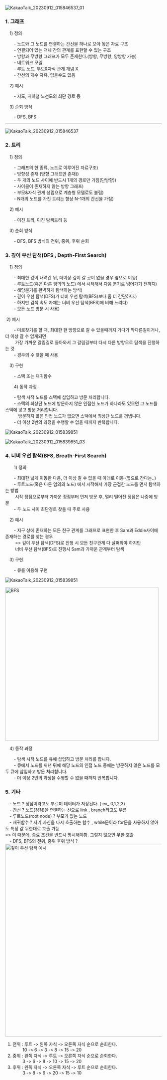 ![KakaoTalk_20230912_015846537_01](https://github.com/Jino0403/Algorithm/assets/89855707/db67e477-ec54-41db-91f7-f46ec1f62ab0)

<h3>1. 그래프</h3>

 1) 정의

  - 노드와 그 노드를 연결하는 간선을 하나로 모아 놓은 자료 구조<br/>
  - 연결되어 있는 객체 간의 관계를 표현할 수 있는 구조<br/>
  - 방향과 무방향 그래프가 모두 존재한다.(방향, 무방향, 양방향 가능)<br/>
  - 네트워크 모델<br/>
  - 루트 노드, 부모&자식 관계 개념 X<br/>
  - 간선의 개수 자유, 없을수도 있음<br/>

 2) 예시

  - 지도, 지하철 노선도의 최단 경로 등

 3) 순회 방식

  - DFS, BFS
<hr/>

![KakaoTalk_20230912_015846537](https://github.com/Jino0403/Algorithm/assets/89855707/ce87bc09-bdcc-4d5c-9cba-b3a814081ceb)


<h3>2. 트리</h3>

 1)  정의

  - 그래프의 한 종류, 노드로 이루어진 자료구조)<br/>
  - 방향성 존재 (방향 그래프만 존재))<br/>
  - 두 개의 노드 사이에 반드시 1개의 경로만 가짐(단방향))<br/>
  - 사이클이 존재하지 않는 방향 그래프)<br/>
  - 부모&자식 관계 성립으로 계층형 모델로도 불림)<br/>
  - N개의 노드를 가진 트리는 항상 N-1개의 간선을 가짐)<br/>

 2) 예시

  - 이진 트리, 이진 탐색트리 등

 3) 순회 방식

  - DFS, BFS 방식의 전위, 중위, 후위 순회

<h3>3. 깊이 우선 탐색(DFS , Depth-First Search)</h3>

 1)  정의

  - 최대한 깊이 내려간 뒤, 더이상 깊이 갈 곳이 없을 경우 옆으로 이동)<br/>
  - 루트노드(혹은 다른 임의의 노드) 에서 시작해서 다음 분기로 넘어가기 전까지)<br/>
  - 해당분기를 완벽하게 탐색하는 방식)<br/>
  - 깊이 우선 탐색(DFS)가 너비 우선 탐색(BFS)보다 좀 더 간단하다.)<br/>
  - 하지만 검색 속도 자체는 너비 우선 탐색(BFS)에 비해 느리다)<br/>
  - 모든 노드 방문 시 사용)<br/>

&nbsp;2)  예시

  - 미로찾기를 할 때, 최대한 한 방향으로 갈 수 있을때까지 가다가 막다른길이거나, 더 이상 갈 수 없게되면<br/>
    가장 가까운 갈림길로 돌아와서 그 갈림길부터 다시 다른 방향으로 탐색을 진행하는 것<br/>
  - 경우의 수 찾을 때 사용  

 3)  구현

  - 스택 또는 재귀함수

  4)  동작 과정

  - 탐색 시작 노드를 스택에 삽입하고 방문 처리합니다.<br/>
  - 스택의 최상단 노드에 방문하지 않은 인접한 노드가 하나라도 있으면 그 노드를 스택에 넣고 방문 처리합니다. <br/>
     방문하지 않은 인접 노드가 없으면 스택에서 최상단 노드를 꺼냅니다.<br/>
  - 더 이상 2번의 과정을 수행할 수 없을 때까지 반복합니다.<br/>

![KakaoTalk_20230912_015839851](https://github.com/Jino0403/Algorithm/assets/89855707/8711a207-3c3e-41fe-9377-604df152164d)

![KakaoTalk_20230912_015839851_03](https://github.com/Jino0403/Algorithm/assets/89855707/efffbbda-7ea9-4046-9329-2ddd5614b2bd)

<h3>4. 너비 우선 탐색(BFS, Breath-First Search)</h3>

  1)  정의

  - 최대한 넓게 이동한 다음, 더 이상 갈 수 없을 때 아래로 이동 (옆으로 간다는..)<br/>
  - 루트노드(혹은 다른 임의의 노드) 에서 시작해서 가장 근접한 노드를 먼저 탐색하는 방법<br/>
    시작 정점으로부터 가까운 정점부터 먼저 방문 후, 멀리 떨어진 정점은 나중에 방문<br/>
  - 두 노드 사이 최단경로 찾을 때 주로 사용<br/>

 2)  예시

  - 지구 상에 존재하는 모든 친구 관계를 그래프로 표현한 후 Sam과 Eddie사이에 존재하는 경로를 찾는 경우<br/>
    => 깊이 우선 탐색(DFS)로 진행 시 모든 친구관계 다 살펴봐야 하지만<br/>
    너비 우선 탐색(BFS)로 진행시 Sam과 가까운 관계부터 탐색<br/>

 3)  구현

  - 큐를 이용해 구현

![KakaoTalk_20230912_015839851](https://github.com/Jino0403/Algorithm/assets/89855707/8711a207-3c3e-41fe-9377-604df152164d)

<img width="493" alt="BFS" src="https://github.com/Jino0403/Algorithm/assets/89855707/d457944a-7177-4b5c-8485-1e70ef7ec092">

 4)  동작 과정

  - 탐색 시작 노드를 큐에 삽입하고 방문 처리를 합니다.<br/>
  - 큐에서 노드를 꺼낸 뒤에 해당 노드의 인접 노드 중에는 방문하지 않은 노드를 모두 큐에 삽입하고 방문 처리합니다.<br/>
  - 더 이상 2번의 과정을 수행할 수 없을 때까지 반복합니다.<br/>

<h3>5. 기타</h3>

 - 노드 ? 정점이라고도 부르며 데이터가 저장된다. ( ex\_ 0,1,2,3)<br/>
 - 간선 ? 노드(정점)을 연결하는 선으로 link , branch라고도 부름<br/>
 - 루트노드(root node) ? 부모가 없는 노드<br/>
 - 재귀함수 ? 자기 자신을 다시 호출하는 함수 , while문이라 for문을 사용하지 않아도 특정 값 무한대로 호출 가능<br/>
  => 이 때문에, 종료 조건을 반드시 명시해야함. 그렇지 않으면 무한 호출<br/>
 - DFS, BFS의 전위, 중위 후위 방식 ?<br/>
  <img width="618" alt="깊이 우선 탐색 예시" src="https://github.com/Jino0403/Algorithm/assets/89855707/5f4894b4-90e0-4f92-a97a-47c4bbfd2f2d">

1.  전위 : 루트 -> 왼쪽 자식 -> 오른쪽 자식 순으로 순회한다.<br/>
   10 -> 6 -> 3 -> 8 -> 15 -> 20<br/>
2.  중위 : 왼쪽 자식 -> 루트 -> 오른쪽 자식 순으로 순회한다.<br/>
    3 -> 6 -> 8 -> 10 -> 15 -> 20<br/>
3.  후위 : 왼쪽 자식 -> 오른쪽 자식 -> 루트 순으로 순회한다.<br/>
    3 -> 8 -> 6 -> 20 -> 15 -> 10<br/>
